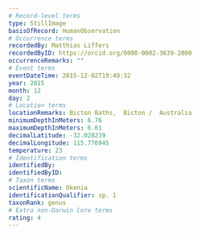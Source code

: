 ```yaml
---
# Record-level terms
type: StillImage
basisOfRecord: HumanObservation
# Occurrence terms
recordedBy: Matthias Liffers
recordedByID: https://orcid.org/0000-0002-3639-2080
occurrenceRemarks: ""
# Event terms
eventDateTime: 2015-12-02T19:49:32
year: 2015
month: 12
day: 2
# Location terms
locationRemarks: Bicton Baths,  Bicton /  Australia
minimumDepthInMeters: 6.76
maximumDepthInMeters: 6.61
decimalLatitude: -32.028239
decimalLongitude: 115.776945
temperature: 23
# Identification terms
identifiedBy: 
identifiedByID: 
# Taxon terms
scientificName: Okenia
identificationQualifier: sp. 1
taxonRank: genus
# Extra non-Darwin Core terms
rating: 4
---
```

